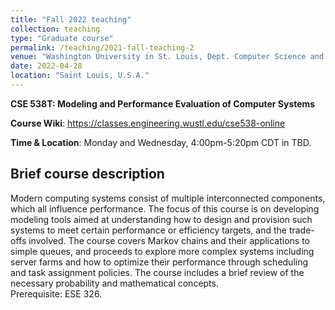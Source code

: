 ```yaml
---
title: "Fall 2022 teaching"
collection: teaching
type: "Graduate course"
permalink: /teaching/2021-fall-teaching-2
venue: "Washington University in St. Louis, Dept. Computer Science and Engineering"
date: 2022-04-28
location: "Saint Louis, U.S.A."
---
```


**CSE 538T: Modeling and Performance Evaluation of Computer Systems**

**Course Wiki**: <https://classes.engineering.wustl.edu/cse538-online>

**Time & Location**:  Monday and Wednesday, 4:00pm-5:20pm CDT in TBD.

## Brief course description

Modern computing systems consist of multiple interconnected components, which all influence performance.
The focus of this course is on developing modeling tools aimed at understanding how to design and provision
such systems to meet certain performance or efficiency targets, and the trade-offs involved.
The course covers Markov chains and their applications to simple queues, and proceeds to explore
more complex systems including server farms and how to optimize their performance through scheduling
and task assignment policies. The course includes a brief review of the necessary probability and mathematical concepts.    
Prerequisite: ESE 326. 